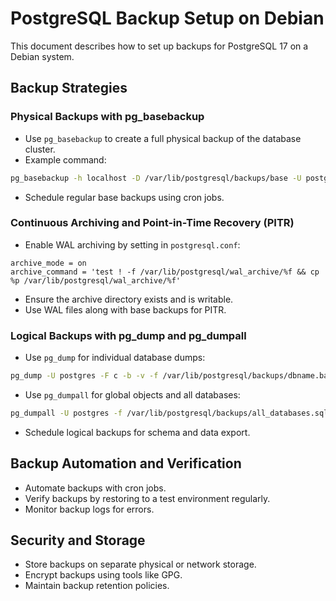 # PostgreSQL Backup Setup on Debian

This document describes how to set up backups for PostgreSQL 17 on a Debian system.

## Backup Strategies

### Physical Backups with pg_basebackup
- Use `pg_basebackup` to create a full physical backup of the database cluster.
- Example command:
```bash
pg_basebackup -h localhost -D /var/lib/postgresql/backups/base -U postgres -Fp -Xs -P -v
```
- Schedule regular base backups using cron jobs.

### Continuous Archiving and Point-in-Time Recovery (PITR)
- Enable WAL archiving by setting in `postgresql.conf`:
```
archive_mode = on
archive_command = 'test ! -f /var/lib/postgresql/wal_archive/%f && cp %p /var/lib/postgresql/wal_archive/%f'
```
- Ensure the archive directory exists and is writable.
- Use WAL files along with base backups for PITR.

### Logical Backups with pg_dump and pg_dumpall
- Use `pg_dump` for individual database dumps:
```bash
pg_dump -U postgres -F c -b -v -f /var/lib/postgresql/backups/dbname.backup dbname
```
- Use `pg_dumpall` for global objects and all databases:
```bash
pg_dumpall -U postgres -f /var/lib/postgresql/backups/all_databases.sql
```
- Schedule logical backups for schema and data export.

## Backup Automation and Verification
- Automate backups with cron jobs.
- Verify backups by restoring to a test environment regularly.
- Monitor backup logs for errors.

## Security and Storage
- Store backups on separate physical or network storage.
- Encrypt backups using tools like GPG.
- Maintain backup retention policies.
